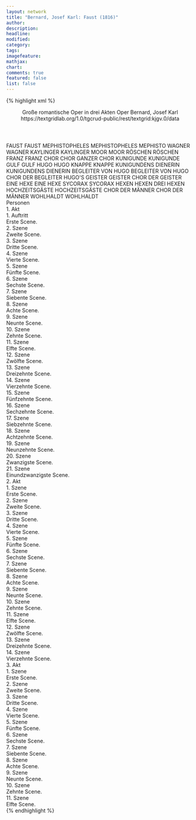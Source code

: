 ```yaml
---
layout: network
title: "Bernard, Josef Karl: Faust (1816)"
author:
description:
headline:
modified:
category:
tags:
imagefeature:
mathjax:
chart:
comments: true
featured: false
list: false
---
```

{% highlight xml %}
<?xml-model href="https://raw.githubusercontent.com/DLiNa/project/master/rules/lina.rnc"?><?xml-model href="https://raw.githubusercontent.com/DLiNa/project/master/rules/lina.sch"?>
<play xmlns="http://lina.digital">
  <header>
    <title>Faust</title>
    <subtitle>Große romantische Oper in drei Akten</subtitle>
    <genretitle>Oper</genretitle>
    <author>Bernard, Josef Karl</author>
    <date type="print"/>
    <date type="premiere" when="1816"/>
    <date type="written"/>
    <source>https://textgridlab.org/1.0/tgcrud-public/rest/textgrid:kjgv.0/data</source>
  </header>
  <personae>
    <character>
      <name>FAUST</name>
      <alias xml:id="faust">
        <name>FAUST</name>
      </alias>
    </character>
    <character>
      <name>MEPHISTOPHELES</name>
      <alias xml:id="mephistopheles">
        <name>MEPHISTOPHELES</name>
      </alias>
      <alias xml:id="mephisto">
        <name>MEPHISTO</name>
      </alias>
    </character>
    <character>
      <name>WAGNER</name>
      <alias xml:id="wagner">
        <name>WAGNER</name>
      </alias>
    </character>
    <character>
      <name>KAYLINGER</name>
      <alias xml:id="kaylinger">
        <name>KAYLINGER</name>
      </alias>
    </character>
    <character>
      <name>MOOR</name>
      <alias xml:id="moor">
        <name>MOOR</name>
      </alias>
    </character>
    <character>
      <name>RÖSCHEN</name>
      <alias xml:id="röschen">
        <name>RÖSCHEN</name>
      </alias>
    </character>
    <character>
      <name>FRANZ</name>
      <alias xml:id="franz">
        <name>FRANZ</name>
      </alias>
    </character>
    <character>
      <name>CHOR</name>
      <alias xml:id="chor">
        <name>CHOR</name>
      </alias>
      <alias xml:id="ganzer_chor">
        <name>GANZER CHOR</name>
      </alias>
    </character>
    <character>
      <name>KUNIGUNDE</name>
      <alias xml:id="kunigunde">
        <name>KUNIGUNDE</name>
      </alias>
    </character>
    <character>
      <name>GULF</name>
      <alias xml:id="gulf">
        <name>GULF</name>
      </alias>
    </character>
    <character>
      <name>HUGO</name>
      <alias xml:id="hugo">
        <name>HUGO</name>
      </alias>
    </character>
    <character>
      <name>KNAPPE</name>
      <alias xml:id="knappe">
        <name>KNAPPE</name>
      </alias>
    </character>
    <character>
      <name>KUNIGUNDENS DIENERIN</name>
      <alias xml:id="kunigundens_dienerin">
        <name>KUNIGUNDENS DIENERIN</name>
      </alias>
    </character>
    <character>
      <name>BEGLEITER VON HUGO</name>
      <alias xml:id="begleiter_von_hugo">
        <name>BEGLEITER VON HUGO</name>
      </alias>
      <alias xml:id="chor_der_begleiter_hugos">
        <name>CHOR DER BEGLEITER HUGO'S</name>
      </alias>
    </character>
    <character>
      <name>GEISTER</name>
      <alias xml:id="geister">
        <name>GEISTER</name>
      </alias>
      <alias xml:id="chor_der_geister">
        <name>CHOR DER GEISTER</name>
      </alias>
    </character>
    <character>
      <name>EINE HEXE</name>
      <alias xml:id="eine_hexe">
        <name>EINE HEXE</name>
      </alias>
    </character>
    <character>
      <name>SYCORAX</name>
      <alias xml:id="sycorax">
        <name>SYCORAX</name>
      </alias>
    </character>
    <character>
      <name>HEXEN</name>
      <alias xml:id="hexen">
        <name>HEXEN</name>
      </alias>
      <alias xml:id="drei_hexen">
        <name>DREI HEXEN</name>
      </alias>
    </character>
    <character>
      <name>HOCHZEITSGÄSTE</name>
      <alias xml:id="hochzeitsgäste">
        <name>HOCHZEITSGÄSTE</name>
      </alias>
    </character>
    <character>
      <name>CHOR DER MÄNNER</name>
      <alias xml:id="chor_der_männer">
        <name>CHOR DER MÄNNER</name>
      </alias>
    </character>
  	<character>
  		<name>WOHLHALDT</name>
  		<alias xml:id="wohlhaldt">
  			<name>WOHLHALDT</name>
  		</alias>
  	</character>
  </personae>
  <text>
    <div>
      <head>Personen</head>
    </div>
    <div>
      <head>1. Akt</head>
      <div>
        <head>1. Auftritt</head>
        <div>
          <head>Erste Scene.</head>
          <sp who="#faust">
            <amount n="14" unit="speech_acts"/>
            <amount n="288" unit="words"/>
            <amount n="48" unit="lines"/>
            <amount n="1529" unit="chars"/>
          </sp>
          <sp who="#mephistopheles">
            <amount n="14" unit="speech_acts"/>
            <amount n="218" unit="words"/>
            <amount n="34" unit="lines"/>
            <amount n="1191" unit="chars"/>
          </sp>
        </div>
      </div>
      <div>
        <head>2. Szene</head>
        <div>
          <head>Zweite Scene.</head>
          <sp who="#faust">
            <amount n="1" unit="speech_acts"/>
            <amount n="156" unit="words"/>
            <amount n="25" unit="lines"/>
            <amount n="821" unit="chars"/>
          </sp>
        </div>
      </div>
      <div>
        <head>3. Szene</head>
        <div>
          <head>Dritte Scene.</head>
          <sp who="#wohlhaldt">
            <amount n="8" unit="speech_acts"/>
            <amount n="188" unit="words"/>
            <amount n="33" unit="lines"/>
            <amount n="1014" unit="chars"/>
          </sp>
          <sp who="#wohlhaldt #wagner #kaylinger #moor">
            <amount n="3" unit="speech_acts"/>
            <amount n="27" unit="words"/>
            <amount n="3" unit="lines"/>
            <amount n="129" unit="chars"/>
          </sp>
          <sp who="#wagner">
            <amount n="4" unit="speech_acts"/>
            <amount n="61" unit="words"/>
            <amount n="9" unit="lines"/>
            <amount n="309" unit="chars"/>
          </sp>
          <sp who="#kaylinger">
            <amount n="6" unit="speech_acts"/>
            <amount n="147" unit="words"/>
            <amount n="22" unit="lines"/>
            <amount n="752" unit="chars"/>
          </sp>
          <sp who="#moor">
            <amount n="3" unit="speech_acts"/>
            <amount n="28" unit="words"/>
            <amount n="5" unit="lines"/>
            <amount n="147" unit="chars"/>
          </sp>
        </div>
      </div>
      <div>
        <head>4. Szene</head>
        <div>
          <head>Vierte Scene.</head>
          <sp who="#faust">
            <amount n="5" unit="speech_acts"/>
            <amount n="94" unit="words"/>
            <amount n="16" unit="lines"/>
            <amount n="497" unit="chars"/>
          </sp>
          <sp who="#röschen">
            <amount n="5" unit="speech_acts"/>
            <amount n="79" unit="words"/>
            <amount n="13" unit="lines"/>
            <amount n="425" unit="chars"/>
          </sp>
          <sp who="#faust #röschen">
            <amount n="2" unit="speech_acts"/>
            <amount n="30" unit="words"/>
            <amount n="5" unit="lines"/>
            <amount n="152" unit="chars"/>
          </sp>
        </div>
      </div>
      <div>
        <head>5. Szene</head>
        <div>
          <head>Fünfte Scene.</head>
          <sp who="#mephistopheles">
            <amount n="4" unit="speech_acts"/>
            <amount n="55" unit="words"/>
            <amount n="9" unit="lines"/>
            <amount n="315" unit="chars"/>
          </sp>
          <sp who="#röschen">
            <amount n="4" unit="speech_acts"/>
            <amount n="25" unit="words"/>
            <amount n="4" unit="lines"/>
            <amount n="119" unit="chars"/>
          </sp>
          <sp who="#faust">
            <amount n="2" unit="speech_acts"/>
            <amount n="20" unit="words"/>
            <amount n="5" unit="lines"/>
            <amount n="118" unit="chars"/>
          </sp>
        </div>
      </div>
      <div>
        <head>6. Szene</head>
        <div>
          <head>Sechste Scene.</head>
          <sp who="#faust">
            <amount n="7" unit="speech_acts"/>
            <amount n="91" unit="words"/>
            <amount n="14" unit="lines"/>
            <amount n="454" unit="chars"/>
          </sp>
          <sp who="#mephistopheles">
            <amount n="6" unit="speech_acts"/>
            <amount n="89" unit="words"/>
            <amount n="16" unit="lines"/>
            <amount n="472" unit="chars"/>
          </sp>
        </div>
      </div>
      <div>
        <head>7. Szene</head>
        <div>
          <head>Siebente Scene.</head>
        </div>
      </div>
      <div>
        <head>8. Szene</head>
        <div>
          <head>Achte Scene.</head>
          <sp who="#franz">
            <amount n="7" unit="speech_acts"/>
            <amount n="151" unit="words"/>
            <amount n="29" unit="lines"/>
            <amount n="798" unit="chars"/>
          </sp>
          <sp who="#chor">
            <amount n="9" unit="speech_acts"/>
            <amount n="98" unit="words"/>
            <amount n="22" unit="lines"/>
            <amount n="562" unit="chars"/>
          </sp>
          <sp who="#faust">
            <amount n="7" unit="speech_acts"/>
            <amount n="55" unit="words"/>
            <amount n="13" unit="lines"/>
            <amount n="293" unit="chars"/>
          </sp>
        </div>
      </div>
      <div>
        <head>9. Szene</head>
        <div>
          <head>Neunte Scene.</head>
          <sp who="#kunigunde">
            <amount n="1" unit="speech_acts"/>
            <amount n="254" unit="words"/>
            <amount n="43" unit="lines"/>
            <amount n="1431" unit="chars"/>
          </sp>
        </div>
      </div>
      <div>
        <head>10. Szene</head>
        <div>
          <head>Zehnte Scene.</head>
          <sp who="#gulf">
            <amount n="5" unit="speech_acts"/>
            <amount n="65" unit="words"/>
            <amount n="12" unit="lines"/>
            <amount n="349" unit="chars"/>
          </sp>
          <sp who="#kunigunde">
            <amount n="4" unit="speech_acts"/>
            <amount n="67" unit="words"/>
            <amount n="10" unit="lines"/>
            <amount n="331" unit="chars"/>
          </sp>
        </div>
      </div>
      <div>
        <head>11. Szene</head>
        <div>
          <head>Elfte Scene.</head>
          <sp who="#hugo">
            <amount n="2" unit="speech_acts"/>
            <amount n="138" unit="words"/>
            <amount n="24" unit="lines"/>
            <amount n="754" unit="chars"/>
          </sp>
          <sp who="#chor">
            <amount n="2" unit="speech_acts"/>
            <amount n="32" unit="words"/>
            <amount n="5" unit="lines"/>
            <amount n="176" unit="chars"/>
          </sp>
        </div>
      </div>
      <div>
        <head>12. Szene</head>
        <div>
          <head>Zwölfte Scene.</head>
          <sp who="#hugo">
            <amount n="2" unit="speech_acts"/>
            <amount n="17" unit="words"/>
            <amount n="3" unit="lines"/>
            <amount n="106" unit="chars"/>
          </sp>
          <sp who="#knappe">
            <amount n="1" unit="speech_acts"/>
            <amount n="52" unit="words"/>
            <amount n="6" unit="lines"/>
            <amount n="274" unit="chars"/>
          </sp>
        </div>
      </div>
      <div>
        <head>13. Szene</head>
        <div>
          <head>Dreizehnte Scene.</head>
          <sp who="#franz">
            <amount n="9" unit="speech_acts"/>
            <amount n="163" unit="words"/>
            <amount n="27" unit="lines"/>
            <amount n="827" unit="chars"/>
          </sp>
          <sp who="#röschen">
            <amount n="9" unit="speech_acts"/>
            <amount n="92" unit="words"/>
            <amount n="15" unit="lines"/>
            <amount n="476" unit="chars"/>
          </sp>
        </div>
      </div>
      <div>
        <head>14. Szene</head>
        <div>
          <head>Vierzehnte Scene.</head>
          <sp who="#mephistopheles">
            <amount n="2" unit="speech_acts"/>
            <amount n="55" unit="words"/>
            <amount n="9" unit="lines"/>
            <amount n="287" unit="chars"/>
          </sp>
        </div>
      </div>
      <div>
        <head>15. Szene</head>
        <div>
          <head>Fünfzehnte Scene.</head>
          <sp who="#hugo">
            <amount n="5" unit="speech_acts"/>
            <amount n="57" unit="words"/>
            <amount n="10" unit="lines"/>
            <amount n="314" unit="chars"/>
          </sp>
          <sp who="#faust">
            <amount n="5" unit="speech_acts"/>
            <amount n="51" unit="words"/>
            <amount n="9" unit="lines"/>
            <amount n="266" unit="chars"/>
          </sp>
        </div>
      </div>
      <div>
        <head>16. Szene</head>
        <div>
          <head>Sechzehnte Scene.</head>
          <sp who="#hugo">
            <amount n="2" unit="speech_acts"/>
            <amount n="8" unit="words"/>
            <amount n="2" unit="lines"/>
            <amount n="53" unit="chars"/>
          </sp>
          <sp who="#gulf">
            <amount n="2" unit="speech_acts"/>
            <amount n="46" unit="words"/>
            <amount n="7" unit="lines"/>
            <amount n="249" unit="chars"/>
          </sp>
          <sp who="#faust">
            <amount n="1" unit="speech_acts"/>
            <amount n="35" unit="words"/>
            <amount n="6" unit="lines"/>
            <amount n="204" unit="chars"/>
          </sp>
        </div>
      </div>
      <div>
        <head>17. Szene</head>
        <div>
          <head>Siebzehnte Scene.</head>
          <sp who="#hugo">
            <amount n="1" unit="speech_acts"/>
            <amount n="15" unit="words"/>
            <amount n="3" unit="lines"/>
            <amount n="83" unit="chars"/>
          </sp>
          <sp who="#faust">
            <amount n="1" unit="speech_acts"/>
            <amount n="18" unit="words"/>
            <amount n="3" unit="lines"/>
            <amount n="104" unit="chars"/>
          </sp>
        </div>
      </div>
      <div>
        <head>18. Szene</head>
        <div>
          <head>Achtzehnte Scene.</head>
          <sp who="#kunigunde">
            <amount n="3" unit="speech_acts"/>
            <amount n="13" unit="words"/>
            <amount n="3" unit="lines"/>
            <amount n="75" unit="chars"/>
          </sp>
          <sp who="#hugo">
            <amount n="2" unit="speech_acts"/>
            <amount n="4" unit="words"/>
            <amount n="2" unit="lines"/>
            <amount n="35" unit="chars"/>
          </sp>
          <sp who="#faust">
            <amount n="3" unit="speech_acts"/>
            <amount n="19" unit="words"/>
            <amount n="5" unit="lines"/>
            <amount n="111" unit="chars"/>
          </sp>
          <sp who="#mephistopheles">
            <amount n="1" unit="speech_acts"/>
            <amount n="9" unit="words"/>
            <amount n="1" unit="lines"/>
            <amount n="49" unit="chars"/>
          </sp>
          <sp who="#gulf">
            <amount n="2" unit="speech_acts"/>
            <amount n="31" unit="words"/>
            <amount n="6" unit="lines"/>
            <amount n="171" unit="chars"/>
          </sp>
          <sp who="#kunigundens_dienerin">
            <amount n="1" unit="speech_acts"/>
            <amount n="5" unit="words"/>
            <amount n="2" unit="lines"/>
            <amount n="31" unit="chars"/>
          </sp>
        </div>
      </div>
      <div>
        <head>19. Szene</head>
        <div>
          <head>Neunzehnte Scene.</head>
          <sp who="#mephistopheles">
            <amount n="2" unit="speech_acts"/>
            <amount n="56" unit="words"/>
            <amount n="11" unit="lines"/>
            <amount n="322" unit="chars"/>
          </sp>
          <sp who="#chor_der_begleiter_hugos">
            <amount n="1" unit="speech_acts"/>
            <amount n="8" unit="words"/>
            <amount n="2" unit="lines"/>
            <amount n="49" unit="chars"/>
          </sp>
          <sp who="#hugo">
            <amount n="2" unit="speech_acts"/>
            <amount n="47" unit="words"/>
            <amount n="9" unit="lines"/>
            <amount n="261" unit="chars"/>
          </sp>
          <sp who="#faust">
            <amount n="1" unit="speech_acts"/>
            <amount n="38" unit="words"/>
            <amount n="8" unit="lines"/>
            <amount n="235" unit="chars"/>
          </sp>
          <sp who="#hugo #begleiter_von_hugo">
            <amount n="1" unit="speech_acts"/>
            <amount n="22" unit="words"/>
            <amount n="6" unit="lines"/>
            <amount n="133" unit="chars"/>
          </sp>
          <sp who="#chor">
            <amount n="2" unit="speech_acts"/>
            <amount n="23" unit="words"/>
            <amount n="6" unit="lines"/>
            <amount n="133" unit="chars"/>
          </sp>
        </div>
      </div>
      <div>
        <head>20. Szene</head>
        <div>
          <head>Zwanzigste Scene.</head>
          <sp who="#kunigunde">
            <amount n="1" unit="speech_acts"/>
            <amount n="17" unit="words"/>
            <amount n="2" unit="lines"/>
            <amount n="84" unit="chars"/>
          </sp>
          <sp who="#hugo">
            <amount n="1" unit="speech_acts"/>
            <amount n="15" unit="words"/>
            <amount n="2" unit="lines"/>
            <amount n="69" unit="chars"/>
          </sp>
          <sp who="#gulf">
            <amount n="1" unit="speech_acts"/>
            <amount n="16" unit="words"/>
            <amount n="3" unit="lines"/>
            <amount n="100" unit="chars"/>
          </sp>
          <sp who="#faust">
            <amount n="1" unit="speech_acts"/>
            <amount n="17" unit="words"/>
            <amount n="3" unit="lines"/>
            <amount n="98" unit="chars"/>
          </sp>
          <sp who="#mephistopheles">
            <amount n="1" unit="speech_acts"/>
            <amount n="10" unit="words"/>
            <amount n="2" unit="lines"/>
            <amount n="51" unit="chars"/>
          </sp>
        </div>
      </div>
      <div>
        <head>21. Szene</head>
        <div>
          <head>Einundzwanzigste Scene.</head>
          <sp who="#geister">
            <amount n="1" unit="speech_acts"/>
            <amount n="18" unit="words"/>
            <amount n="4" unit="lines"/>
            <amount n="94" unit="chars"/>
          </sp>
          <sp who="#gulf">
            <amount n="1" unit="speech_acts"/>
            <amount n="24" unit="words"/>
            <amount n="6" unit="lines"/>
            <amount n="145" unit="chars"/>
          </sp>
          <sp who="#chor">
            <amount n="1" unit="speech_acts"/>
            <amount n="21" unit="words"/>
            <amount n="4" unit="lines"/>
            <amount n="129" unit="chars"/>
          </sp>
          <sp who="#kunigunde">
            <amount n="1" unit="speech_acts"/>
            <amount n="11" unit="words"/>
            <amount n="2" unit="lines"/>
            <amount n="55" unit="chars"/>
          </sp>
          <sp who="#hugo">
            <amount n="1" unit="speech_acts"/>
            <amount n="7" unit="words"/>
            <amount n="2" unit="lines"/>
            <amount n="43" unit="chars"/>
          </sp>
          <sp who="#faust">
            <amount n="1" unit="speech_acts"/>
            <amount n="40" unit="words"/>
            <amount n="9" unit="lines"/>
            <amount n="244" unit="chars"/>
          </sp>
          <sp who="#mephistopheles">
            <amount n="1" unit="speech_acts"/>
            <amount n="40" unit="words"/>
            <amount n="8" unit="lines"/>
            <amount n="232" unit="chars"/>
          </sp>
        </div>
      </div>
    </div>
    <div>
      <head>2. Akt</head>
      <div>
        <head>1. Szene</head>
        <div>
          <head>Erste Scene.</head>
          <sp who="#chor">
            <amount n="2" unit="speech_acts"/>
            <amount n="48" unit="words"/>
            <amount n="12" unit="lines"/>
            <amount n="261" unit="chars"/>
          </sp>
          <sp who="#eine_hexe">
            <amount n="2" unit="speech_acts"/>
            <amount n="98" unit="words"/>
            <amount n="26" unit="lines"/>
            <amount n="520" unit="chars"/>
          </sp>
        </div>
      </div>
      <div>
        <head>2. Szene</head>
        <div>
          <head>Zweite Scene.</head>
          <sp who="#chor">
            <amount n="1" unit="speech_acts"/>
            <amount n="24" unit="words"/>
            <amount n="6" unit="lines"/>
            <amount n="164" unit="chars"/>
          </sp>
          <sp who="#mephistopheles">
            <amount n="6" unit="speech_acts"/>
            <amount n="74" unit="words"/>
            <amount n="18" unit="lines"/>
            <amount n="432" unit="chars"/>
          </sp>
          <sp who="#faust">
            <amount n="4" unit="speech_acts"/>
            <amount n="51" unit="words"/>
            <amount n="10" unit="lines"/>
            <amount n="284" unit="chars"/>
          </sp>
          <sp who="#sycorax">
            <amount n="1" unit="speech_acts"/>
            <amount n="5" unit="words"/>
            <amount n="1" unit="lines"/>
            <amount n="28" unit="chars"/>
          </sp>
        </div>
      </div>
      <div>
        <head>3. Szene</head>
        <div>
          <head>Dritte Scene.</head>
          <sp who="#sycorax">
            <amount n="5" unit="speech_acts"/>
            <amount n="103" unit="words"/>
            <amount n="20" unit="lines"/>
            <amount n="590" unit="chars"/>
          </sp>
          <sp who="#hexen">
            <amount n="3" unit="speech_acts"/>
            <amount n="22" unit="words"/>
            <amount n="5" unit="lines"/>
            <amount n="117" unit="chars"/>
          </sp>
          <sp who="#mephistopheles">
            <amount n="4" unit="speech_acts"/>
            <amount n="87" unit="words"/>
            <amount n="16" unit="lines"/>
            <amount n="460" unit="chars"/>
          </sp>
          <sp who="#faust">
            <amount n="4" unit="speech_acts"/>
            <amount n="112" unit="words"/>
            <amount n="26" unit="lines"/>
            <amount n="625" unit="chars"/>
          </sp>
          <sp who="#chor">
            <amount n="1" unit="speech_acts"/>
            <amount n="23" unit="words"/>
            <amount n="6" unit="lines"/>
            <amount n="124" unit="chars"/>
          </sp>
          <sp who="#drei_hexen">
            <amount n="1" unit="speech_acts"/>
            <amount n="18" unit="words"/>
            <amount n="4" unit="lines"/>
            <amount n="89" unit="chars"/>
          </sp>
        </div>
      </div>
      <div>
        <head>4. Szene</head>
        <div>
          <head>Vierte Scene.</head>
          <sp who="#franz">
            <amount n="3" unit="speech_acts"/>
            <amount n="99" unit="words"/>
            <amount n="15" unit="lines"/>
            <amount n="500" unit="chars"/>
          </sp>
          <sp who="#röschen">
            <amount n="3" unit="speech_acts"/>
            <amount n="22" unit="words"/>
            <amount n="4" unit="lines"/>
            <amount n="115" unit="chars"/>
          </sp>
        </div>
      </div>
      <div>
        <head>5. Szene</head>
        <div>
          <head>Fünfte Scene.</head>
        </div>
      </div>
      <div>
        <head>6. Szene</head>
        <div>
          <head>Sechste Scene.</head>
          <sp who="#röschen">
            <amount n="1" unit="speech_acts"/>
            <amount n="102" unit="words"/>
            <amount n="19" unit="lines"/>
            <amount n="552" unit="chars"/>
          </sp>
        </div>
      </div>
      <div>
        <head>7. Szene</head>
        <div>
          <head>Siebente Scene.</head>
          <sp who="#franz">
            <amount n="3" unit="speech_acts"/>
            <amount n="61" unit="words"/>
            <amount n="9" unit="lines"/>
            <amount n="316" unit="chars"/>
          </sp>
          <sp who="#röschen">
            <amount n="3" unit="speech_acts"/>
            <amount n="26" unit="words"/>
            <amount n="3" unit="lines"/>
            <amount n="124" unit="chars"/>
          </sp>
        </div>
      </div>
      <div>
        <head>8. Szene</head>
        <div>
          <head>Achte Scene.</head>
          <sp who="#wohlhaldt">
            <amount n="4" unit="speech_acts"/>
            <amount n="86" unit="words"/>
            <amount n="14" unit="lines"/>
            <amount n="434" unit="chars"/>
          </sp>
          <sp who="#kaylinger">
            <amount n="3" unit="speech_acts"/>
            <amount n="41" unit="words"/>
            <amount n="7" unit="lines"/>
            <amount n="217" unit="chars"/>
          </sp>
          <sp who="#moor">
            <amount n="1" unit="speech_acts"/>
            <amount n="7" unit="words"/>
            <amount n="1" unit="lines"/>
            <amount n="34" unit="chars"/>
          </sp>
          <sp who="#franz">
            <amount n="4" unit="speech_acts"/>
            <amount n="32" unit="words"/>
            <amount n="5" unit="lines"/>
            <amount n="161" unit="chars"/>
          </sp>
          <sp who="#röschen">
            <amount n="5" unit="speech_acts"/>
            <amount n="48" unit="words"/>
            <amount n="8" unit="lines"/>
            <amount n="268" unit="chars"/>
          </sp>
          <sp who="#wagner">
            <amount n="1" unit="speech_acts"/>
            <amount n="7" unit="words"/>
            <amount n="1" unit="lines"/>
            <amount n="32" unit="chars"/>
          </sp>
        </div>
      </div>
      <div>
        <head>9. Szene</head>
        <div>
          <head>Neunte Scene.</head>
          <sp who="#franz">
            <amount n="1" unit="speech_acts"/>
            <amount n="13" unit="words"/>
            <amount n="2" unit="lines"/>
            <amount n="66" unit="chars"/>
          </sp>
          <sp who="#hugo">
            <amount n="2" unit="speech_acts"/>
            <amount n="35" unit="words"/>
            <amount n="7" unit="lines"/>
            <amount n="202" unit="chars"/>
          </sp>
          <sp who="#kunigunde">
            <amount n="1" unit="speech_acts"/>
            <amount n="16" unit="words"/>
            <amount n="3" unit="lines"/>
            <amount n="90" unit="chars"/>
          </sp>
          <sp who="#faust">
            <amount n="4" unit="speech_acts"/>
            <amount n="108" unit="words"/>
            <amount n="20" unit="lines"/>
            <amount n="597" unit="chars"/>
          </sp>
          <sp who="#wagner">
            <amount n="1" unit="speech_acts"/>
            <amount n="7" unit="words"/>
            <amount n="2" unit="lines"/>
            <amount n="49" unit="chars"/>
          </sp>
          <sp who="#wohlhaldt">
            <amount n="2" unit="speech_acts"/>
            <amount n="19" unit="words"/>
            <amount n="4" unit="lines"/>
            <amount n="109" unit="chars"/>
          </sp>
          <sp who="#röschen">
            <amount n="4" unit="speech_acts"/>
            <amount n="31" unit="words"/>
            <amount n="6" unit="lines"/>
            <amount n="149" unit="chars"/>
          </sp>
        </div>
      </div>
      <div>
        <head>10. Szene</head>
        <div>
          <head>Zehnte Scene.</head>
          <sp who="#faust">
            <amount n="1" unit="speech_acts"/>
            <amount n="242" unit="words"/>
            <amount n="44" unit="lines"/>
            <amount n="1326" unit="chars"/>
          </sp>
        </div>
      </div>
      <div>
        <head>11. Szene</head>
        <div>
          <head>Elfte Scene.</head>
          <sp who="#kunigunde">
            <amount n="1" unit="speech_acts"/>
            <amount n="143" unit="words"/>
            <amount n="21" unit="lines"/>
            <amount n="778" unit="chars"/>
          </sp>
        </div>
      </div>
      <div>
        <head>12. Szene</head>
        <div>
          <head>Zwölfte Scene.</head>
          <sp who="#hochzeitsgäste">
            <amount n="1" unit="speech_acts"/>
            <amount n="23" unit="words"/>
            <amount n="4" unit="lines"/>
            <amount n="129" unit="chars"/>
          </sp>
          <sp who="#hugo">
            <amount n="5" unit="speech_acts"/>
            <amount n="46" unit="words"/>
            <amount n="9" unit="lines"/>
            <amount n="244" unit="chars"/>
          </sp>
          <sp who="#kunigunde">
            <amount n="5" unit="speech_acts"/>
            <amount n="64" unit="words"/>
            <amount n="12" unit="lines"/>
            <amount n="349" unit="chars"/>
          </sp>
          <sp who="#chor">
            <amount n="2" unit="speech_acts"/>
            <amount n="16" unit="words"/>
            <amount n="2" unit="lines"/>
            <amount n="76" unit="chars"/>
          </sp>
          <sp who="#hugo #kunigunde">
            <amount n="1" unit="speech_acts"/>
            <amount n="10" unit="words"/>
            <amount n="2" unit="lines"/>
            <amount n="52" unit="chars"/>
          </sp>
          <sp who="#hugo #kunigunde">
            <amount n="1" unit="speech_acts"/>
            <amount n="24" unit="words"/>
            <amount n="4" unit="lines"/>
            <amount n="136" unit="chars"/>
          </sp>
        </div>
      </div>
      <div>
        <head>13. Szene</head>
        <div>
          <head>Dreizehnte Scene.</head>
          <sp who="#hugo">
            <amount n="3" unit="speech_acts"/>
            <amount n="53" unit="words"/>
            <amount n="9" unit="lines"/>
            <amount n="285" unit="chars"/>
          </sp>
          <sp who="#faust">
            <amount n="1" unit="speech_acts"/>
            <amount n="22" unit="words"/>
            <amount n="4" unit="lines"/>
            <amount n="118" unit="chars"/>
          </sp>
          <sp who="#chor">
            <amount n="1" unit="speech_acts"/>
            <amount n="14" unit="words"/>
            <amount n="2" unit="lines"/>
            <amount n="65" unit="chars"/>
          </sp>
        </div>
      </div>
      <div>
        <head>14. Szene</head>
        <div>
          <head>Vierzehnte Scene.</head>
          <sp who="#röschen">
            <amount n="7" unit="speech_acts"/>
            <amount n="73" unit="words"/>
            <amount n="12" unit="lines"/>
            <amount n="387" unit="chars"/>
          </sp>
          <sp who="#faust">
            <amount n="10" unit="speech_acts"/>
            <amount n="98" unit="words"/>
            <amount n="18" unit="lines"/>
            <amount n="496" unit="chars"/>
          </sp>
          <sp who="#kunigunde">
            <amount n="8" unit="speech_acts"/>
            <amount n="84" unit="words"/>
            <amount n="15" unit="lines"/>
            <amount n="417" unit="chars"/>
          </sp>
          <sp who="#mephistopheles">
            <amount n="3" unit="speech_acts"/>
            <amount n="27" unit="words"/>
            <amount n="5" unit="lines"/>
            <amount n="155" unit="chars"/>
          </sp>
          <sp who="#hugo">
            <amount n="8" unit="speech_acts"/>
            <amount n="80" unit="words"/>
            <amount n="15" unit="lines"/>
            <amount n="436" unit="chars"/>
          </sp>
          <sp who="#franz">
            <amount n="3" unit="speech_acts"/>
            <amount n="28" unit="words"/>
            <amount n="5" unit="lines"/>
            <amount n="143" unit="chars"/>
          </sp>
          <sp who="#chor">
            <amount n="4" unit="speech_acts"/>
            <amount n="71" unit="words"/>
            <amount n="12" unit="lines"/>
            <amount n="433" unit="chars"/>
          </sp>
          <sp who="#chor_der_männer">
            <amount n="2" unit="speech_acts"/>
            <amount n="24" unit="words"/>
            <amount n="6" unit="lines"/>
            <amount n="161" unit="chars"/>
          </sp>
          <sp who="#ganzer_chor">
            <amount n="1" unit="speech_acts"/>
            <amount n="7" unit="words"/>
            <amount n="1" unit="lines"/>
            <amount n="34" unit="chars"/>
          </sp>
        </div>
      </div>
    </div>
    <div>
      <head>3. Akt</head>
      <div>
        <head>1. Szene</head>
        <div>
          <head>Erste Scene.</head>
          <sp who="#mephistopheles">
            <amount n="1" unit="speech_acts"/>
            <amount n="273" unit="words"/>
            <amount n="47" unit="lines"/>
            <amount n="1546" unit="chars"/>
          </sp>
        </div>
      </div>
      <div>
        <head>2. Szene</head>
        <div>
          <head>Zweite Scene.</head>
          <sp who="#chor">
            <amount n="4" unit="speech_acts"/>
            <amount n="56" unit="words"/>
            <amount n="13" unit="lines"/>
            <amount n="340" unit="chars"/>
          </sp>
          <sp who="#mephistopheles">
            <amount n="3" unit="speech_acts"/>
            <amount n="32" unit="words"/>
            <amount n="9" unit="lines"/>
            <amount n="194" unit="chars"/>
          </sp>
          <sp who="#sycorax">
            <amount n="1" unit="speech_acts"/>
            <amount n="48" unit="words"/>
            <amount n="9" unit="lines"/>
            <amount n="266" unit="chars"/>
          </sp>
        </div>
      </div>
      <div>
        <head>3. Szene</head>
        <div>
          <head>Dritte Scene.</head>
          <sp who="#faust">
            <amount n="1" unit="speech_acts"/>
            <amount n="142" unit="words"/>
            <amount n="20" unit="lines"/>
            <amount n="795" unit="chars"/>
          </sp>
        </div>
      </div>
      <div>
        <head>4. Szene</head>
        <div>
          <head>Vierte Scene.</head>
          <sp who="#wagner">
            <amount n="3" unit="speech_acts"/>
            <amount n="64" unit="words"/>
            <amount n="11" unit="lines"/>
            <amount n="330" unit="chars"/>
          </sp>
          <sp who="#faust">
            <amount n="3" unit="speech_acts"/>
            <amount n="42" unit="words"/>
            <amount n="7" unit="lines"/>
            <amount n="204" unit="chars"/>
          </sp>
        </div>
      </div>
      <div>
        <head>5. Szene</head>
        <div>
          <head>Fünfte Scene.</head>
          <sp who="#kunigunde">
            <amount n="1" unit="speech_acts"/>
            <amount n="92" unit="words"/>
            <amount n="16" unit="lines"/>
            <amount n="469" unit="chars"/>
          </sp>
        </div>
      </div>
      <div>
        <head>6. Szene</head>
        <div>
          <head>Sechste Scene.</head>
          <sp who="#röschen">
            <amount n="4" unit="speech_acts"/>
            <amount n="77" unit="words"/>
            <amount n="14" unit="lines"/>
            <amount n="420" unit="chars"/>
          </sp>
          <sp who="#kunigunde">
            <amount n="3" unit="speech_acts"/>
            <amount n="51" unit="words"/>
            <amount n="10" unit="lines"/>
            <amount n="273" unit="chars"/>
          </sp>
          <sp who="#mephistopheles">
            <amount n="3" unit="speech_acts"/>
            <amount n="58" unit="words"/>
            <amount n="14" unit="lines"/>
            <amount n="320" unit="chars"/>
          </sp>
          <sp who="#wohlhaldt">
            <amount n="2" unit="speech_acts"/>
            <amount n="43" unit="words"/>
            <amount n="6" unit="lines"/>
            <amount n="200" unit="chars"/>
          </sp>
          <sp who="#franz">
            <amount n="2" unit="speech_acts"/>
            <amount n="38" unit="words"/>
            <amount n="6" unit="lines"/>
            <amount n="188" unit="chars"/>
          </sp>
        </div>
      </div>
      <div>
        <head>7. Szene</head>
        <div>
          <head>Siebente Scene.</head>
          <sp who="#kunigunde">
            <amount n="4" unit="speech_acts"/>
            <amount n="38" unit="words"/>
            <amount n="8" unit="lines"/>
            <amount n="212" unit="chars"/>
          </sp>
          <sp who="#röschen">
            <amount n="3" unit="speech_acts"/>
            <amount n="40" unit="words"/>
            <amount n="7" unit="lines"/>
            <amount n="209" unit="chars"/>
          </sp>
          <sp who="#franz">
            <amount n="1" unit="speech_acts"/>
            <amount n="7" unit="words"/>
            <amount n="1" unit="lines"/>
            <amount n="38" unit="chars"/>
          </sp>
          <sp who="#mephisto">
            <amount n="1" unit="speech_acts"/>
            <amount n="7" unit="words"/>
            <amount n="1" unit="lines"/>
            <amount n="38" unit="chars"/>
          </sp>
          <sp who="#wagner">
            <amount n="1" unit="speech_acts"/>
            <amount n="11" unit="words"/>
            <amount n="2" unit="lines"/>
            <amount n="65" unit="chars"/>
          </sp>
          <sp who="#faust">
            <amount n="5" unit="speech_acts"/>
            <amount n="59" unit="words"/>
            <amount n="10" unit="lines"/>
            <amount n="297" unit="chars"/>
          </sp>
          <sp who="#mephistopheles">
            <amount n="2" unit="speech_acts"/>
            <amount n="16" unit="words"/>
            <amount n="3" unit="lines"/>
            <amount n="92" unit="chars"/>
          </sp>
          <sp who="#franz #wagner">
            <amount n="1" unit="speech_acts"/>
            <amount n="11" unit="words"/>
            <amount n="3" unit="lines"/>
            <amount n="67" unit="chars"/>
          </sp>
        </div>
      </div>
      <div>
        <head>8. Szene</head>
        <div>
          <head>Achte Scene.</head>
          <sp who="#wohlhaldt">
            <amount n="3" unit="speech_acts"/>
            <amount n="28" unit="words"/>
            <amount n="7" unit="lines"/>
            <amount n="168" unit="chars"/>
          </sp>
          <sp who="#faust">
            <amount n="2" unit="speech_acts"/>
            <amount n="15" unit="words"/>
            <amount n="3" unit="lines"/>
            <amount n="75" unit="chars"/>
          </sp>
          <sp who="#kunigunde">
            <amount n="1" unit="speech_acts"/>
            <amount n="18" unit="words"/>
            <amount n="3" unit="lines"/>
            <amount n="89" unit="chars"/>
          </sp>
        </div>
      </div>
      <div>
        <head>9. Szene</head>
        <div>
          <head>Neunte Scene.</head>
          <sp who="#kaylinger">
            <amount n="3" unit="speech_acts"/>
            <amount n="33" unit="words"/>
            <amount n="6" unit="lines"/>
            <amount n="175" unit="chars"/>
          </sp>
          <sp who="#faust">
            <amount n="3" unit="speech_acts"/>
            <amount n="51" unit="words"/>
            <amount n="10" unit="lines"/>
            <amount n="282" unit="chars"/>
          </sp>
          <sp who="#kunigunde">
            <amount n="2" unit="speech_acts"/>
            <amount n="38" unit="words"/>
            <amount n="7" unit="lines"/>
            <amount n="189" unit="chars"/>
          </sp>
          <sp who="#wohlhaldt">
            <amount n="1" unit="speech_acts"/>
            <amount n="5" unit="words"/>
            <amount n="1" unit="lines"/>
            <amount n="27" unit="chars"/>
          </sp>
          <sp who="#mephisto">
            <amount n="1" unit="speech_acts"/>
            <amount n="7" unit="words"/>
            <amount n="1" unit="lines"/>
            <amount n="32" unit="chars"/>
          </sp>
        </div>
      </div>
      <div>
        <head>10. Szene</head>
        <div>
          <head>Zehnte Scene.</head>
          <sp who="#wagner">
            <amount n="3" unit="speech_acts"/>
            <amount n="43" unit="words"/>
            <amount n="8" unit="lines"/>
            <amount n="226" unit="chars"/>
          </sp>
          <sp who="#faust">
            <amount n="6" unit="speech_acts"/>
            <amount n="119" unit="words"/>
            <amount n="21" unit="lines"/>
            <amount n="639" unit="chars"/>
          </sp>
          <sp who="#wohlhaldt #kaylinger">
            <amount n="1" unit="speech_acts"/>
            <amount n="5" unit="words"/>
            <amount n="2" unit="lines"/>
            <amount n="36" unit="chars"/>
          </sp>
          <sp who="#kunigunde">
            <amount n="1" unit="speech_acts"/>
            <amount n="27" unit="words"/>
            <amount n="4" unit="lines"/>
            <amount n="121" unit="chars"/>
          </sp>
          <sp who="#wohlhaldt #kaylinger">
            <amount n="1" unit="speech_acts"/>
            <amount n="7" unit="words"/>
            <amount n="1" unit="lines"/>
            <amount n="34" unit="chars"/>
          </sp>
          <sp who="#mephisto">
            <amount n="1" unit="speech_acts"/>
            <amount n="6" unit="words"/>
            <amount n="1" unit="lines"/>
            <amount n="37" unit="chars"/>
          </sp>
          <sp who="#mephistopheles">
            <amount n="2" unit="speech_acts"/>
            <amount n="65" unit="words"/>
            <amount n="11" unit="lines"/>
            <amount n="344" unit="chars"/>
          </sp>
        </div>
      </div>
      <div>
        <head>11. Szene</head>
        <div>
          <head>Elfte Scene.</head>
          <sp who="#faust">
            <amount n="4" unit="speech_acts"/>
            <amount n="66" unit="words"/>
            <amount n="13" unit="lines"/>
            <amount n="344" unit="chars"/>
          </sp>
          <sp who="#mephistopheles">
            <amount n="4" unit="speech_acts"/>
            <amount n="74" unit="words"/>
            <amount n="16" unit="lines"/>
            <amount n="395" unit="chars"/>
          </sp>
          <sp who="#chor_der_geister">
            <amount n="1" unit="speech_acts"/>
            <amount n="31" unit="words"/>
            <amount n="5" unit="lines"/>
            <amount n="172" unit="chars"/>
          </sp>
        </div>
      </div>
    </div>
  </text>
</play>
{% endhighlight %}
